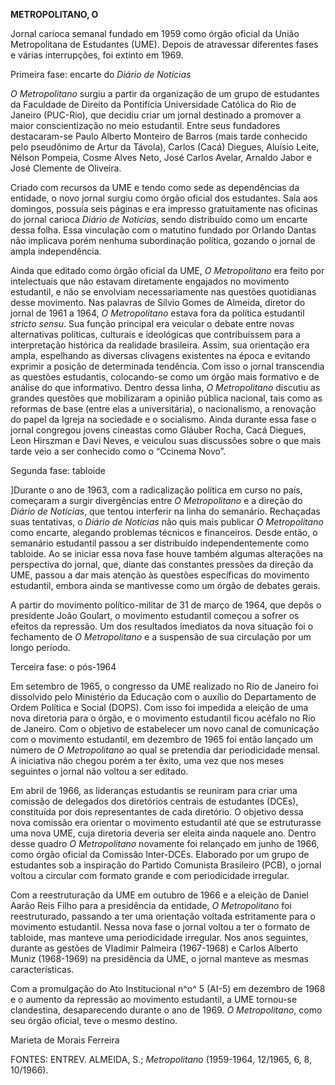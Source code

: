 **METROPOLITANO, O**

Jornal carioca semanal fundado em 1959 como órgão oficial da União
Metropolitana de Estudantes (UME). Depois de atravessar diferentes fases
e várias interrupções, foi extinto em 1969.

Primeira fase: encarte do *Diário de Notícias*

*O Metropolitano* surgiu a partir da organização de um grupo de
estudantes da Faculdade de Direito da Pontifícia Universidade Católica
do Rio de Janeiro (PUC-Rio), que decidiu criar um jornal destinado a
promover a maior conscientização no meio estudantil. Entre seus
fundadores destacaram-se Paulo Alberto Monteiro de Barros (mais tarde
conhecido pelo pseudônimo de Artur da Távola), Carlos (Cacá) Diegues,
Aluísio Leite, Nélson Pompeia, Cosme Alves Neto, José Carlos Avelar,
Arnaldo Jabor e José Clemente de Oliveira.

Criado com recursos da UME e tendo como sede as dependências da
entidade, o novo jornal surgiu como órgão oficial dos estudantes. Saía
aos domingos, possuía seis páginas e era impresso gratuitamente nas
oficinas do jornal carioca *Diário de Notícias*, sendo distribuído como
um encarte dessa folha. Essa vinculação com o matutino fundado por
Orlando Dantas não implicava porém nenhuma subordinação política,
gozando o jornal de ampla independência.

Ainda que editado como órgão oficial da UME, *O Metropolitano* era feito
por intelectuais que não estavam diretamente engajados no movimento
estudantil, e não se envolviam necessariamente nas questões quotidianas
desse movimento. Nas palavras de Sílvio Gomes de Almeida, diretor do
jornal de 1961 a 1964, *O Metropolitano* estava fora da política
estudantil *stricto sensu*. Sua função principal era veicular o debate
entre novas alternativas políticas, culturais e ideológicas que
contribuíssem para a interpretação histórica da realidade brasileira.
Assim, sua orientação era ampla, espelhando as diversas clivagens
existentes na época e evitando exprimir a posição de determinada
tendência. Com isso o jornal transcendia as questões estudantis,
colocando-se como um órgão mais formativo e de análise do que
informativo. Dentro dessa linha, *O Metropolitano* discutiu as grandes
questões que mobilizaram a opinião pública nacional, tais como as
reformas de base (entre elas a universitária), o nacionalismo, a
renovação do papel da Igreja na sociedade e o socialismo. Ainda durante
essa fase o jornal congregou jovens cineastas como Gláuber Rocha, Cacá
Diegues, Leon Hirszman e Davi Neves, e veiculou suas discussões sobre o
que mais tarde veio a ser conhecido como o “Ccinema Novo”.

Segunda fase: tabloide

]Durante o ano de 1963, com a radicalização política em curso no país,
começaram a surgir divergências entre *O Metropolitano* e a direção do
*Diário de Notícias*, que tentou interferir na linha do semanário.
Rechaçadas suas tentativas, o *Diário de Notícias* não quis mais
publicar *O Metropolitano* como encarte, alegando problemas técnicos e
financeiros. Desde então, o semanário estudantil passou a ser
distribuído independentemente como tabloide. Ao se iniciar essa nova
fase houve também algumas alterações na perspectiva do jornal, que,
diante das constantes pressões da direção da UME, passou a dar mais
atenção às questões específicas do movimento estudantil, embora ainda se
mantivesse como um órgão de debates gerais.

A partir do movimento político-militar de 31 de março de 1964, que depôs
o presidente João Goulart, o movimento estudantil começou a sofrer os
efeitos da repressão. Um dos resultados imediatos da nova situação foi o
fechamento de *O Metropolitano* e a suspensão de sua circulação por um
longo período.

Terceira fase: o pós-1964

Em setembro de 1965, o congresso da UME realizado no Rio de Janeiro foi
dissolvido pelo Ministério da Educação com o auxílio do Departamento de
Ordem Política e Social (DOPS). Com isso foi impedida a eleição de uma
nova diretoria para o órgão, e o movimento estudantil ficou acéfalo no
Rio de Janeiro. Com o objetivo de estabelecer um novo canal de
comunicação com o movimento estudantil, em dezembro de 1965 foi então
lançado um número de *O Metropolitano* ao qual se pretendia dar
periodicidade mensal. A iniciativa não chegou porém a ter êxito, uma vez
que nos meses seguintes o jornal não voltou a ser editado.

Em abril de 1966, as lideranças estudantis se reuniram para criar uma
comissão de delegados dos diretórios centrais de estudantes (DCEs),
constituída por dois representantes de cada diretório. O objetivo dessa
nova comissão era orientar o movimento estudantil até que se
estruturasse uma nova UME, cuja diretoria deveria ser eleita ainda
naquele ano. Dentro desse quadro *O Metropolitano* novamente foi
relançado em junho de 1966, como órgão oficial da Comissão Inter-DCEs.
Elaborado por um grupo de estudantes sob a inspiração do Partido
Comunista Brasileiro (PCB), o jornal voltou a circular com formato
grande e com periodicidade irregular.

Com a reestruturação da UME em outubro de 1966 e a eleição de Daniel
Aarão Reis Filho para a presidência da entidade, *O Metropolitano* foi
reestruturado, passando a ter uma orientação voltada estritamente para o
movimento estudantil. Nessa nova fase o jornal voltou a ter o formato de
tabloide, mas manteve uma periodicidade irregular. Nos anos seguintes,
durante as gestões de Vladimir Palmeira (1967-1968) e Carlos Alberto
Muniz (1968-1969) na presidência da UME, o jornal manteve as mesmas
características.

Com a promulgação do Ato Institucional n^o^ 5 (AI-5) em dezembro de 1968
e o aumento da repressão ao movimento estudantil, a UME tornou-se
clandestina, desaparecendo durante o ano de 1969. *O Metropolitano*,
como seu órgão oficial, teve o mesmo destino.

Marieta de Morais Ferreira

FONTES: ENTREV. ALMEIDA, S.; *Metropolitano* (1959-1964, 12/1965, 6, 8,
10/1966).
